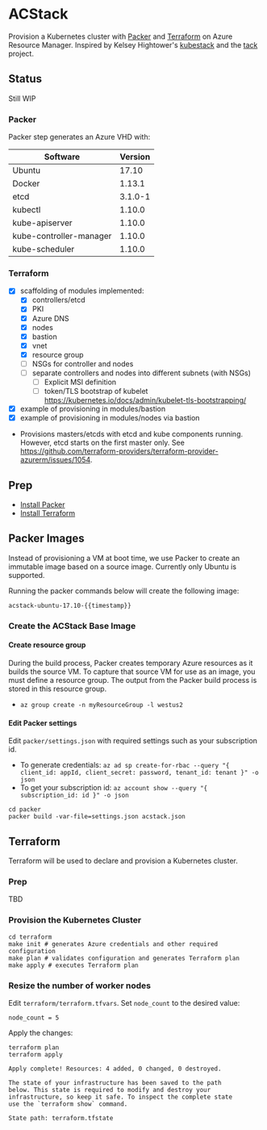 # ACStack

Provision a Kubernetes cluster with [Packer](https://packer.io) and [Terraform](https://www.terraform.io) on Azure Resource Manager. Inspired by Kelsey Hightower's [kubestack](https://github.com/kelseyhightower/kubestack) and the [tack](https://github.com/kz8s/tack) project.

## Status

Still WIP
### Packer
Packer step generates an Azure VHD with:

|Software   	|Version   	|
|---	|---	|
|Ubuntu   	|17.10   	|
|Docker   	|1.13.1   	|
|etcd   	|3.1.0-1   	|
|kubectl	| 1.10.0		|
|kube-apiserver	| 1.10.0		|
|kube-controller-manager	| 1.10.0		|
|kube-scheduler	| 1.10.0		|

### Terraform
- [x] scaffolding of modules implemented:
	- [x] controllers/etcd
	- [x] PKI
	- [x] Azure DNS
	- [x] nodes
	- [x] bastion
	- [x] vnet
	- [x] resource group
	- [ ] NSGs for controller and nodes
  - [ ] separate controllers and nodes into different subnets (with NSGs)
	- [ ] Explicit MSI definition
	- [ ] token/TLS bootstrap of kubelet https://kubernetes.io/docs/admin/kubelet-tls-bootstrapping/
- [x] example of provisioning in modules/bastion
- [x] example of provisioning in modules/nodes via bastion

* Provisions masters/etcds with etcd and kube components running. However, etcd starts on the first master only. See https://github.com/terraform-providers/terraform-provider-azurerm/issues/1054.

## Prep

- [Install Packer](https://packer.io/docs/installation.html)
- [Install Terraform](https://www.terraform.io/intro/getting-started/install.html)

## Packer Images

Instead of provisioning a VM at boot time, we use Packer to create an immutable image based on a source image. Currently only Ubuntu is supported.

Running the packer commands below will create the following image:

```
acstack-ubuntu-17.10-{{timestamp}}
```

### Create the ACStack Base Image
#### Create resource group
During the build process, Packer creates temporary Azure resources as it builds the source VM. To capture that source VM for use as an image, you must define a resource group. The output from the Packer build process is stored in this resource group.

- `az group create -n myResourceGroup -l westus2`

#### Edit Packer settings
Edit `packer/settings.json` with required settings such as your subscription id.
- To generate credentials: `az ad sp create-for-rbac --query "{ client_id: appId, client_secret: password, tenant_id: tenant }" -o json`
- To get your subscription id: `az account show --query "{ subscription_id: id }" -o json`

```
cd packer
packer build -var-file=settings.json acstack.json
```

## Terraform

Terraform will be used to declare and provision a Kubernetes cluster.

### Prep

TBD


### Provision the Kubernetes Cluster

```
cd terraform
make init # generates Azure credentials and other required configuration
make plan # validates configuration and generates Terraform plan
make apply # executes Terraform plan
```


### Resize the number of worker nodes

Edit `terraform/terraform.tfvars`. Set `node_count` to the desired value:

```
node_count = 5
```

Apply the changes:

```
terraform plan
terraform apply
```

```
Apply complete! Resources: 4 added, 0 changed, 0 destroyed.

The state of your infrastructure has been saved to the path
below. This state is required to modify and destroy your
infrastructure, so keep it safe. To inspect the complete state
use the `terraform show` command.

State path: terraform.tfstate

```
